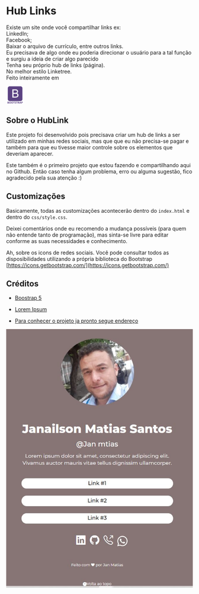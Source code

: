 # Hub Links
Existe um site onde você compartilhar links ex: <br>
LinkedIn; <br>
Facebook; <br>
Baixar o arquivo de currículo, entre outros links. <br>
Eu precisava de algo onde eu poderia direcionar o usuário para a tal função e surgiu a ideia de criar algo parecido <br>
Tenha seu próprio hub de links (página).  <br>
No melhor estilo Linketree. <br>
Feito inteiramente em 

![bootstrap5](https://github.com/jan-matias/Linktree_fake/blob/main/assests/bootstrap_plain_wordmark_logo_icon_146620.png)

## Sobre o HubLink
Este projeto foi desenvolvido pois precisava criar um hub de links a ser utilizado em minhas redes sociais, mas que que eu não precisa-se pagar e também para que eu tivesse maior controle sobre os elementos que deveriam aparecer.

Este também é o primeiro projeto que estou fazendo e compartilhando aqui no Github. Então caso tenha algum problema, erro ou alguma sugestão, fico agradecido pela sua atenção :)

## Customizações
Basicamente, todas as customizações acontecerão dentro do `index.html` e dentro do `css/style.css`.
<!--`css/style.css`-->
Deixei comentários onde eu recomendo a mudança possíveis (para quem não entende tanto de programação), mas sinta-se livre para editar conforme as suas necessidades e conhecimento.

Ah, sobre os icons de redes sociais. Você pode consultar todos as disposibilidades utilizando a própria biblioteca do Bootstrap [https://icons.getbootstrap.com/](https://icons.getbootstrap.com/)

## Créditos
- [Boostrap 5](https://getbootstrap.com/)
- [Lorem Ipsum](https://www.lipsum.com/)


- [Para conhecer o projeto ja pronto segue endereço](https://jan-matias.github.io/Linktree_fake/)

![linktree_fake](https://github.com/jan-matias/Linktree_fake/blob/main/assests/link.JPG)
